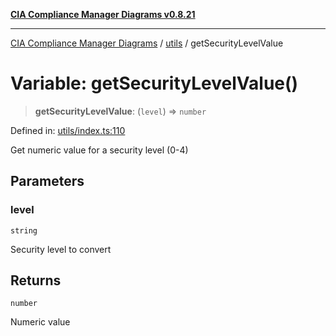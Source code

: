 [**CIA Compliance Manager Diagrams v0.8.21**](../../README.md)

***

[CIA Compliance Manager Diagrams](../../modules.md) / [utils](../README.md) / getSecurityLevelValue

# Variable: getSecurityLevelValue()

> **getSecurityLevelValue**: (`level`) => `number`

Defined in: [utils/index.ts:110](https://github.com/Hack23/cia-compliance-manager/blob/689e67e40bb6afe811128d672a0d7dd5fcbdaea5/src/utils/index.ts#L110)

Get numeric value for a security level (0-4)

## Parameters

### level

`string`

Security level to convert

## Returns

`number`

Numeric value

